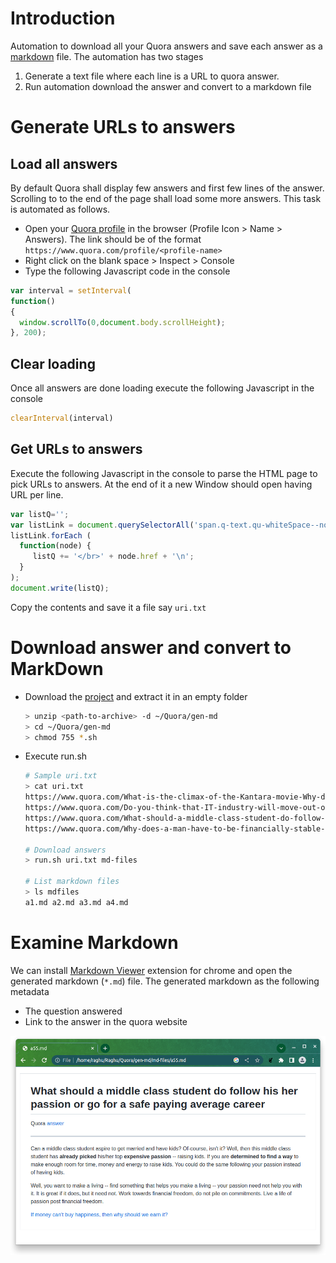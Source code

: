 # Introduction
Automation to download all your Quora answers and save each answer as a [markdown](https://en.wikipedia.org/wiki/Markdown) file. The automation has two stages

1. Generate a text file where each line is a URL to quora answer.
2. Run automation download the answer and convert to a markdown file

# Generate URLs to answers

## Load all answers

By default Quora shall display few answers and first few lines of the answer. Scrolling to to the end of the page shall load some more answers. This task is automated as follows.

- Open your [Quora profile](https://www.quora.com/profile) in the browser (Profile Icon > Name > Answers). The link should be of the format `https://www.quora.com/profile/<profile-name>`
- Right click on the blank space > Inspect > Console
- Type the following Javascript code in the console

```javascript
var interval = setInterval(
function()
{ 
  window.scrollTo(0,document.body.scrollHeight);
}, 200); 
```

## Clear loading

Once all answers are done loading execute the following Javascript in the console

```javascript
clearInterval(interval)
```

## Get URLs to answers

Execute the following Javascript in the console to parse the HTML page to pick URLs to answers. At the end of it a new Window should open having URL per line.

```javascript
var listQ='';
var listLink = document.querySelectorAll('span.q-text.qu-whiteSpace--nowrap > span > a');
listLink.forEach (
  function(node) {
     listQ += '</br>' + node.href + '\n';
  }
);
document.write(listQ);
```

Copy the contents and save it a file say `uri.txt`

# Download answer and convert to MarkDown 

- Download the [project](https://github.com/cafeduke/quora-md/archive/refs/heads/master.zip) and extract it in an empty folder

  ```bash
  > unzip <path-to-archive> -d ~/Quora/gen-md
  > cd ~/Quora/gen-md
  > chmod 755 *.sh
  ```

- Execute run.sh

  ```bash
  # Sample uri.txt
  > cat uri.txt
  https://www.quora.com/What-is-the-climax-of-the-Kantara-movie-Why-did-the-hero-disappear/answer/Raghu-Nandan-7
  https://www.quora.com/Do-you-think-that-IT-industry-will-move-out-of-Bangalore-gradually/answer/Raghu-Nandan-7
  https://www.quora.com/What-should-a-middle-class-student-do-follow-his-her-passion-or-go-for-a-safe-paying-average-career/answer/Raghu-Nandan-7
  https://www.quora.com/Why-does-a-man-have-to-be-financially-stable-and-not-women-before-getting-married-according-to-Indian-society/answer/Raghu-Nandan-7
  
  # Download answers
  > run.sh uri.txt md-files
  
  # List markdown files
  > ls mdfiles
  a1.md a2.md a3.md a4.md
  ```

# Examine Markdown

We can install [Markdown Viewer](https://chrome.google.com/webstore/detail/markdown-viewer/ckkdlimhmcjmikdlpkmbgfkaikojcbjk?hl=en) extension for chrome and open the generated markdown (`*.md`) file. The generated markdown as the following metadata

- The question answered
- Link to the answer in the quora website

![SampleMarkDown](/images/SampleMarkdown.png)

